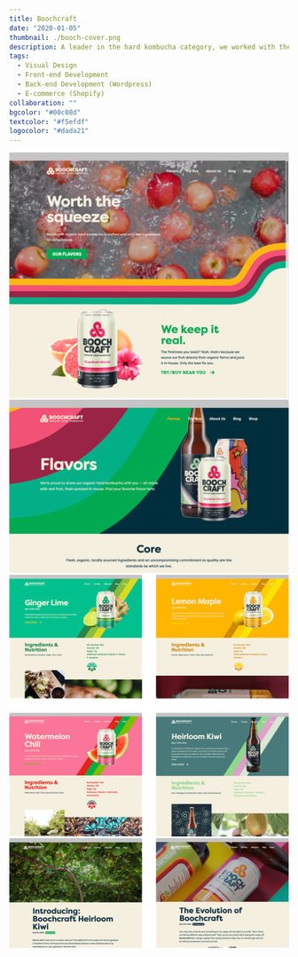 ```yaml
---
title: Boochcraft
date: "2020-01-05"
thumbnail: ./booch-cover.png
description: A leader in the hard kombucha category, we worked with the rad folks at Boochcraft to craft a site that both optimized their internal workflows, and put forward the same fresh face and funky attitude found in their newly launched brand refresh.
tags:
  - Visual Design
  - Front-end Development
  - Back-end Development (Wordpress)
  - E-commerce (Shopify)
collaboration: ""
bgcolor: "#00c08d"
textcolor: "#f5efdf"
logocolor: "#dada21"
---
```


![Boochcraft](./booch-1.png)
![Boochcraft](./booch-2.png)
![Boochcraft](./booch-4up.png) 
![Boochcraft](./booch-2up.png)